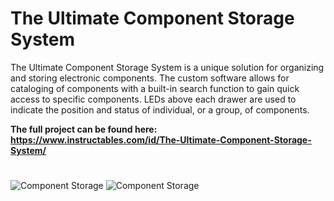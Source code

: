 # The Ultimate Component Storage System
The Ultimate Component Storage System is a unique solution for organizing and storing electronic components. The custom software allows for cataloging of components with a built-in search function to gain quick access to specific components. LEDs above each drawer are used to indicate the position and status of individual, or a group, of components.

**The full project can be found here: https://www.instructables.com/id/The-Ultimate-Component-Storage-System/**
#
![Component Storage](https://github.com/TheZeroOneOfficial/The_Ultimate_Component_Storage_System/blob/master/Comp_Storage%20IMG_1.jpg)
![Component Storage](https://github.com/TheZeroOneOfficial/The_Ultimate_Component_Storage_System/blob/master/Comp_Storage%20IMG_2.jpg)
